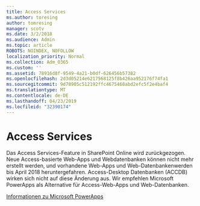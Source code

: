 ```yaml
---
title: Access Services
ms.author: toresing
author: tomresing
manager: scotv
ms.date: 3/2/2018
ms.audience: Admin
ms.topic: article
ROBOTS: NOINDEX, NOFOLLOW
localization_priority: Normal
ms.collection: Adm_O365
ms.custom: ''
ms.assetid: 78916d8f-9549-4a21-b0df-626456b57382
ms.openlocfilehash: 2d3d05214e6217568125f8b426aa952176f74fa1
ms.sourcegitcommit: 9d78905c512192ffc4675468abd2efc5f2e4baf4
ms.translationtype: MT
ms.contentlocale: de-DE
ms.lasthandoff: 04/23/2019
ms.locfileid: "32390174"
---
```

# <a name="access-services"></a>Access Services

Das Access Services-Feature in SharePoint Online wird zurückgezogen. Neue Access-basierte Web-Apps und Webdatenbanken können nicht mehr erstellt werden, und vorhandene Web-Apps und Web-Datenbankenwerden bis April 2018 heruntergefahren. Access-Desktop Datenbanken (ACCDB) wirken sich nicht auf diese Änderung aus. Wir empfehlen Microsoft PowerApps als Alternative für Access-Web-Apps und Web-Datenbanken. 
  
[Informationen zu Microsoft PowerApps](https://powerapps.microsoft.com/)
  

